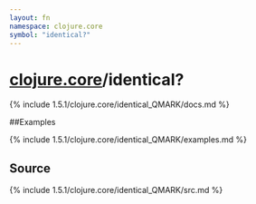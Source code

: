 ```yaml
---
layout: fn
namespace: clojure.core
symbol: "identical?"
---
```


# [clojure.core](../)/identical?

{% include 1.5.1/clojure.core/identical_QMARK/docs.md %}

##Examples

{% include 1.5.1/clojure.core/identical_QMARK/examples.md %}
## Source
{% include 1.5.1/clojure.core/identical_QMARK/src.md %}


